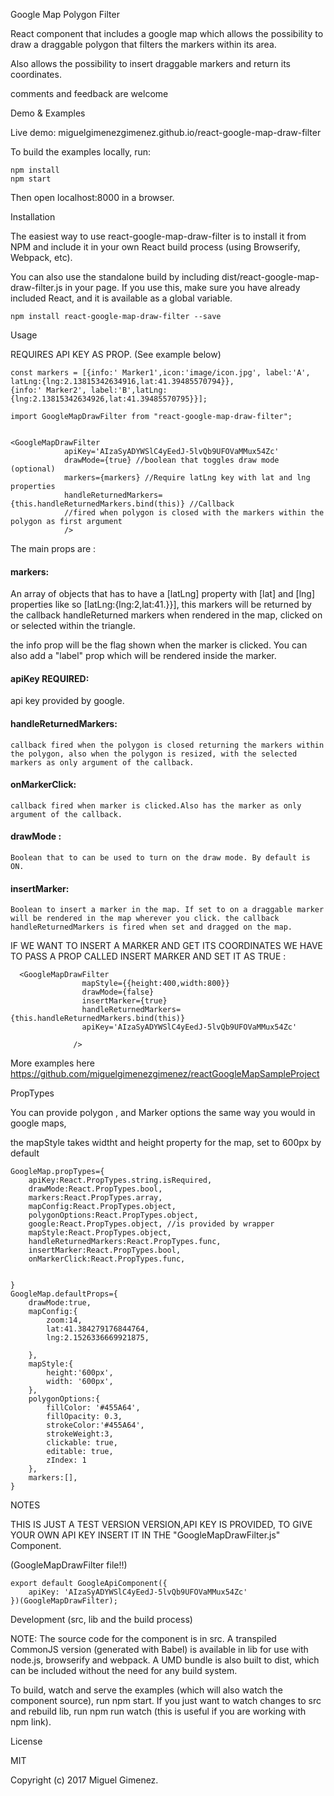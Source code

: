 Google Map Polygon Filter

React component that includes a google map which allows the possibility to draw a draggable polygon that filters the markers within its area.

Also allows the possibility to insert draggable markers and return its coordinates.

 comments and feedback are welcome



Demo & Examples





Live demo: miguelgimenezgimenez.github.io/react-google-map-draw-filter

To build the examples locally, run:

    npm install
    npm start

Then open localhost:8000 in a browser.

Installation

The easiest way to use react-google-map-draw-filter is to install it from NPM and include it in your own React build process (using Browserify, Webpack, etc).

You can also use the standalone build by including dist/react-google-map-draw-filter.js in your page. If you use this, make sure you have already included React, and it is available as a global variable.

    npm install react-google-map-draw-filter --save

Usage

REQUIRES API KEY AS PROP. (See example below)

    const markers = [{info:' Marker1',icon:'image/icon.jpg', label:'A',
    latLng:{lng:2.13815342634916,lat:41.39485570794}},
    {info:' Marker2', label:'B',latLng:{lng:2.13815342634926,lat:41.39485570795}}];
    
    import GoogleMapDrawFilter from "react-google-map-draw-filter";
    
    
    <GoogleMapDrawFilter
    		    apiKey='AIzaSyADYWSlC4yEedJ-5lvQb9UFOVaMMux54Zc'
    			drawMode={true} //boolean that toggles draw mode (optional)
    			markers={markers} //Require latLng key with lat and lng properties
    			handleReturnedMarkers={this.handleReturnedMarkers.bind(this)} //Callback
    			//fired when polygon is closed with the markers within the polygon as first argument
    			/>								



The main props are :

####  markers:

An array of objects that has to have a [latLng] property with [lat] and  [lng] properties like so [latLng:{lng:2,lat:41.}}], this markers will be returned by the callback handleReturned markers when rendered in the map, clicked on or selected within the triangle.

the info prop will be the flag shown when the marker is clicked. You can also add a "label" prop which will be rendered inside the marker.

#### apiKey REQUIRED:
  api key provided by google.
#### handleReturnedMarkers:
    callback fired when the polygon is closed returning the markers within the polygon, also when the polygon is resized, with the selected markers as only argument of the callback.
#### onMarkerClick:
    callback fired when marker is clicked.Also has the marker as only argument of the callback.
#### drawMode :
    Boolean that to can be used to turn on the draw mode. By default is ON.
#### insertMarker:
    Boolean to insert a marker in the map. If set to on a draggable marker will be rendered in the map wherever you click. the callback handleReturnedMarkers is fired when set and dragged on the map.

IF WE WANT TO INSERT A MARKER AND GET ITS COORDINATES WE HAVE TO PASS A PROP CALLED INSERT MARKER AND SET IT AS TRUE :

      <GoogleMapDrawFilter
                    mapStyle={{height:400,width:800}}
                    drawMode={false}
                    insertMarker={true}
                    handleReturnedMarkers={this.handleReturnedMarkers.bind(this)}
    	    		apiKey='AIzaSyADYWSlC4yEedJ-5lvQb9UFOVaMMux54Zc'
    
                  />

More examples here https://github.com/miguelgimenezgimenez/reactGoogleMapSampleProject

PropTypes

You can provide polygon , and Marker options the same way you would in google maps,

the mapStyle takes widtht and height property for the map, set to 600px by default

    GoogleMap.propTypes={
    	apiKey:React.PropTypes.string.isRequired,
    	drawMode:React.PropTypes.bool,
    	markers:React.PropTypes.array,
    	mapConfig:React.PropTypes.object,
    	polygonOptions:React.PropTypes.object,
    	google:React.PropTypes.object, //is provided by wrapper
    	mapStyle:React.PropTypes.object,
    	handleReturnedMarkers:React.PropTypes.func,
    	insertMarker:React.PropTypes.bool,
    	onMarkerClick:React.PropTypes.func,
    
    
    }
    GoogleMap.defaultProps={
    	drawMode:true,
    	mapConfig:{
    		zoom:14,
    		lat:41.384279176844764,
    		lng:2.1526336669921875,
    
    	},
    	mapStyle:{
    		height:'600px',
    		width: '600px',
    	},
    	polygonOptions:{
    		fillColor: '#455A64',
    		fillOpacity: 0.3,
    		strokeColor:'#455A64',
    		strokeWeight:3,
    		clickable: true,
    		editable: true,
    		zIndex: 1
    	},
    	markers:[],
    }

NOTES

THIS IS JUST A TEST VERSION VERSION,API KEY IS PROVIDED, TO GIVE YOUR OWN API KEY INSERT IT IN THE "GoogleMapDrawFilter.js" Component.

(GoogleMapDrawFilter file!!)

    export default GoogleApiComponent({
    	apiKey: 'AIzaSyADYWSlC4yEedJ-5lvQb9UFOVaMMux54Zc'
    })(GoogleMapDrawFilter);

Development (src, lib and the build process)

NOTE: The source code for the component is in src. A transpiled CommonJS version (generated with Babel) is available in lib for use with node.js, browserify and webpack. A UMD bundle is also built to dist, which can be included without the need for any build system.

To build, watch and serve the examples (which will also watch the component source), run npm start. If you just want to watch changes to src and rebuild lib, run npm run watch (this is useful if you are working with npm link).

License

MIT

Copyright (c) 2017 Miguel Gimenez.
